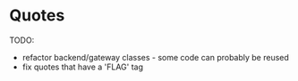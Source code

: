 # Quotes

TODO:
 * refactor backend/gateway classes - some code can probably be reused
 * fix quotes that have a 'FLAG' tag